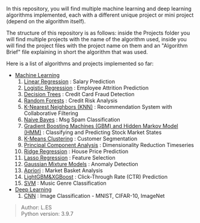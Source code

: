In this repository, you will find multiple machine learning and deep learning algorithms implemented, each with a different unique project or mini project (depend on the algorithm itself).

The structure of this repository is as follows: inside the Projects folder you will find multiple projects with the name of the algorithm used, inside you will find the project files with the project name on them and an "Algorithm Brief" file explaining in short the algorithm that was used.

Here is a list of algorithms and projects implemented so far:
<ul>
    <li> <ins>Machine Learning</ins>
        <ol type="1">
            <li> <ins>Linear Regression</ins> : Salary Prediction</li>
            <li> <ins>Logistic Regression</ins> : Employee Attrition Prediction</li>
            <li> <ins>Decision Trees</ins> : Credit Card Fraud Detection</li>
            <li> <ins>Random Forests</ins> : Credit Risk Analysis</li>
            <li> <ins>K-Nearest Neighbors (KNN)</ins> : Recommendation System with Collaborative Filtering</li>
            <li> <ins>Naive Bayes</ins> : Msg Spam Classification</li>
            <li> <ins>Gradient Boosting Machines (GBM) and Hidden Markov Model (HMM)</ins> : Classifying and Predicting Stock Market States
            <li> <ins>K-Means Clustering</ins> : Customer Segmentation</li>
            <li> <ins>Principal Component Analysis</ins> : Dimensionality Reduction Timeseries</li>
            <li> <ins>Ridge Regression</ins> : House Price Prediction</li>
            <li> <ins>Lasso Regression</ins> : Feature Selection</li>
            <li> <ins>Gaussian Mixture Models</ins> : Anomaly Detection</li>
            <li> <ins>Apriori</ins> : Market Basket Analysis</li>
            <li> <ins>LightGBM&XGBoost</ins> : Click-Through Rate (CTR) Prediction</li>
            <li> <ins>SVM</ins> : Music Genre Classification</li>
        </ol>
    </li>
    <li> <ins>Deep Learning</ins>
        <ol type="1">
            <li> <ins>CNN</ins> : Image Classification - MNIST, CIFAR-10, ImageNet</li>
        </ol>
    </li>
</ul>
    
> Author: L.ES</br>
> Python version: 3.9.7